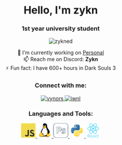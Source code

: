 <h1 align="center">Hello, I'm zykn</h1>
<h3 align="center">1st year university student</h3>

<p align="center">
  <img src="https://komarev.com/ghpvc/?username=zykned&label=Profile%20views&color=0e75b6&style=flat" alt="zykned" />
</p>

<p align="center">
  🔭 I’m currently working on <a href="https://github.com/zykned/Personal">Personal</a><br>
  📫 Reach me on Discord: <strong>Zykn</strong><br>
  ⚡ Fun fact: I have 600+ hours in Dark Souls 3
</p>

<h3 align="center">Connect with me:</h3>
<p align="center">
  <a href="https://instagram.com/vynors" target="blank" title="Instagram">
    <img src="https://raw.githubusercontent.com/rahuldkjain/github-profile-readme-generator/master/src/images/icons/Social/instagram.svg" alt="vynors" height="30" width="40" />
  </a>
  <a href="https://discord.gg/iwnl" target="blank" Title="Discord">
   <img src="https://raw.githubusercontent.com/rahuldkjain/github-profile-readme-generator/master/src/images/icons/Social/discord.svg" alt="iwnl" height="30" width="40" />
  </a>
</p>

<h3 align="center">Languages and Tools:</h3>
<p align="center">
  <a href="https://developer.mozilla.org/en-US/docs/Web/JavaScript" target="_blank" rel="noreferrer">
    <img src="https://raw.githubusercontent.com/devicons/devicon/master/icons/javascript/javascript-original.svg" alt="javascript" width="40" height="40"/>
  </a>
  <a href="https://www.linux.org/" target="_blank" rel="noreferrer">
    <img src="https://raw.githubusercontent.com/devicons/devicon/master/icons/linux/linux-original.svg" alt="linux" width="40" height="40"/>
  </a>
  <a href="https://www.photoshop.com/en" target="_blank" rel="noreferrer">
    <img src="https://raw.githubusercontent.com/devicons/devicon/master/icons/photoshop/photoshop-line.svg" alt="photoshop" width="40" height="40"/>
  </a>
  <a href="https://www.python.org" target="_blank" rel="noreferrer">
    <img src="https://raw.githubusercontent.com/devicons/devicon/master/icons/python/python-original.svg" alt="python" width="40" height="40"/>
  </a>
  <a href="https://reactjs.org/" target="_blank" rel="noreferrer">
    <img src="https://raw.githubusercontent.com/devicons/devicon/master/icons/react/react-original-wordmark.svg" alt="react" width="40" height="40"/>
  </a>
</p>
